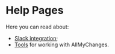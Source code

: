 Help Pages
==========

Here you can read about:

* [Slack integration](slack/);
* [Tools](tools/) for working with AllMyChanges.

